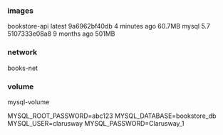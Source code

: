 ### images

bookstore-api   latest    9a6962bf40db   4 minutes ago   60.7MB
mysql           5.7       5107333e08a8   9 months ago    501MB

### network

books-net

### volume

mysql-volume

MYSQL_ROOT_PASSWORD=abc123
MYSQL_DATABASE=bookstore_db
MYSQL_USER=clarusway
MYSQL_PASSWORD=Clarusway_1
